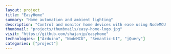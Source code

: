 ```yaml
---		
layout: project
title: "EasyHome"
summary: "Home automation and ambient lighting"
description: "Control and monitor home devices with ease using NodeMCU. User-friendly home automation and ambient lighting."
thumbnail: "projects/thumbnails/easy-home-logo.jpg"
visit: "https://github.com/shajanjp/easyhome"
technologies: ["Arduino", "NodeMCU", "Semantic-UI", "jQuery"]
categories: ["project"]
---
```

